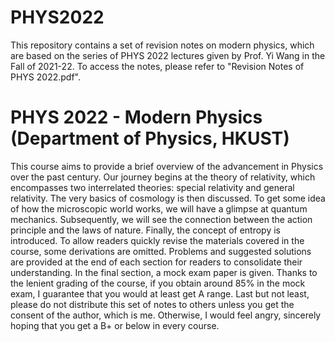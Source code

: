 # PHYS2022
This repository contains a set of revision notes on modern physics, which are based on the series of PHYS 2022 lectures given by Prof. Yi Wang in the Fall of 2021-22. To access the notes, please refer to "Revision Notes of PHYS 2022.pdf".

# PHYS 2022 - Modern Physics (Department of Physics, HKUST)
This course aims to provide a brief overview of the advancement in Physics over the past century. Our journey begins at the theory of relativity, which encompasses two interrelated theories: special relativity and general relativity. The very basics of cosmology is then discussed. To get some idea of how the microscopic world works, we will have a glimpse at quantum mechanics. Subsequently, we will see the connection between the action principle and the laws of nature. Finally, the concept of entropy is introduced.
To allow readers quickly revise the materials covered in the course, some derivations are omitted. Problems and suggested solutions are provided at the end of each section for readers to consolidate their understanding. In the final section, a mock exam paper is given. Thanks to the lenient grading of the course, if you obtain around $85\%$ in the mock exam, I guarantee that you would at least get A range.
Last but not least, please do not distribute this set of notes to others unless you get the consent of the author, which is me. Otherwise, I would feel angry, sincerely hoping that you get a B+ or below in every course.
